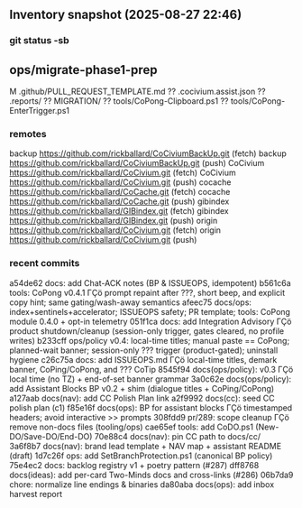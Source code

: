 ## Inventory snapshot (2025-08-27 22:46)

### git status -sb
## ops/migrate-phase1-prep
 M .github/PULL_REQUEST_TEMPLATE.md
?? .cocivium.assist.json
?? .reports/
?? MIGRATION/
?? tools/CoPong-Clipboard.ps1
?? tools/CoPong-EnterTrigger.ps1


### remotes
backup  https://github.com/rickballard/CoCiviumBackUp.git (fetch)
backup  https://github.com/rickballard/CoCiviumBackUp.git (push)
CoCivium  https://github.com/rickballard/CoCivium.git (fetch)
CoCivium  https://github.com/rickballard/CoCivium.git (push)
cocache  https://github.com/rickballard/CoCache.git (fetch)
cocache  https://github.com/rickballard/CoCache.git (push)
gibindex  https://github.com/rickballard/GIBindex.git (fetch)
gibindex  https://github.com/rickballard/GIBindex.git (push)
origin  https://github.com/rickballard/CoCivium.git (fetch)
origin  https://github.com/rickballard/CoCivium.git (push)


### recent commits
a54de62 docs: add Chat-ACK notes (BP & ISSUEOPS, idempotent)
b561c6a tools: CoPong v0.4.1 ΓÇö prompt repaint after ???, short beep, and explicit copy hint; same gating/wash-away semantics
afeec75 docs/ops: index+sentinels+accelerator; ISSUEOPS safety; PR template; tools: CoPong module 0.4.0 + opt-in telemetry
051f1ca docs: add Integration Advisory ΓÇö product shutdown/cleanup (session-only trigger, gates cleared, no profile writes)
b233cff ops/policy v0.4: local-time titles; manual paste == CoPong; planned-wait banner; session-only ??? trigger (product-gated); uninstall hygiene
c26c75a docs: add ISSUEOPS.md ΓÇö local-time titles, demark banner, CoPing/CoPong, and ??? CoTip
8545f94 docs(ops/policy): v0.3 ΓÇö local time (no TZ) + end-of-set banner grammar
3a0c62e docs(ops/policy): add Assistant Blocks BP v0.2 + shim (dialogue titles + CoPing/CoPong)
a127aab docs(nav): add CC Polish Plan link
a2f9992 docs(cc): seed CC polish plan (c1)
f85e16f docs(ops): BP for assistant blocks ΓÇö timestamped headers; avoid interactive >> prompts
308fdd9 pr/289: scope cleanup ΓÇö remove non-docs files (tooling/ops)
cae65ef tools: add CoDO.ps1 (New-DO/Save-DO/End-DO)
70e88c4 docs(nav): pin CC path to docs/cc/
3a6f8b7 docs(nav): brand lead template + NAV map + assistant README (draft)
1d7c26f ops: add SetBranchProtection.ps1 (canonical BP policy)
75e4ec2 docs: backlog registry v1 + poetry pattern (#287)
dff8768 docs(ideas): add per-card Two-Minds docs and cross-links (#286)
06b7da9 chore: normalize line endings & binaries
da80aba docs(ops): add inbox harvest report





